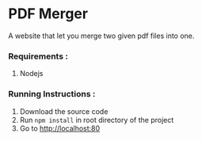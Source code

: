 # PDF Merger

A website that let you merge two given pdf files into one.

### Requirements :

1. Nodejs

### Running Instructions :

1. Download the source code
2. Run <code>npm install</code> in root directory of the project
3. Go to <a href='http://localhost:80'>http://localhost:80</a>
